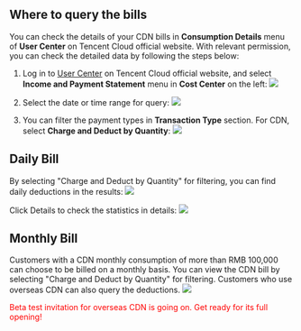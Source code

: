 
## Where to query the bills

You can check the details of your CDN bills in **Consumption Details** menu of **User Center** on Tencent Cloud official website. With relevant permission, you can check the detailed data by following the steps below:

1. Log in to [User Center](https://console.qcloud.com/developer) on Tencent Cloud official website, and select **Income and Payment Statement** menu in **Cost Center** on the left: 
  ![](https://mc.qcloudimg.com/static/img/8256b1289ebd5e9947b71465fa48d485/image.png)

2. Select the date or time range for query: 
  ![](https://mc.qcloudimg.com/static/img/30aaf40e3eac1d897008bea5c6e114e7/image.png)

3. You can filter the payment types in **Transaction Type** section. For CDN, select **Charge and Deduct by Quantity**: 
  ![](https://mc.qcloudimg.com/static/img/503c94689aedc121151afe8790bbaced/1.png) 

## Daily Bill

By selecting "Charge and Deduct by Quantity" for filtering, you can find daily deductions in the results:
![](https://mc.qcloudimg.com/static/img/d64c068d95a852b448191035f61e52dd/image.png)

Click Details to check the statistics in details:
![](https://mc.qcloudimg.com/static/img/3e84112921f1e3d2669343e1f2830174/image.png) 

## Monthly Bill

Customers with a CDN monthly consumption of more than RMB 100,000 can choose to be billed on a monthly basis. You can view the CDN bill by selecting "Charge and Deduct by Quantity" for filtering. Customers who use overseas CDN can also query the deductions.
![](https://mc.qcloudimg.com/static/img/81a53f2ea6f468dd86214252d66f07b6/image.png) 

<font color="red">Beta test invitation for overseas CDN is going on. Get ready for its full opening!</font>

